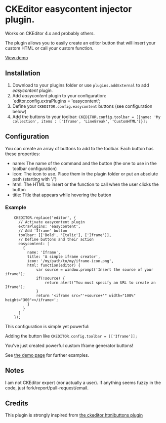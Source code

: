 # CKEditor easycontent injector plugin.

Works on CKEditor 4.x and probably others.

The plugin allows you to easily create an editor button that will insert your custom HTML or call your custom function.

[View demo](http://vinyll.github.io/ckeditor-easycontent)

## Installation

1. Download to your plugins folder or use `plugins.addExternal` to add _easycontent_  plugin.
2. Add _easycontent_ plugin to your configuration: `editor.config.extraPlugins = 'easycontent';
3. Define your `CKEDITOR.config.easycontent` buttons (see configuration below)
4. Add the buttons to your toolbar: `CKEDITOR.config.toolbar = [{name: 'My collection', items : ['Iframe', 'LineBreak', 'CustomHTML']}];`


## Configuration

You can create an array of buttons to add to the toolbar.
Each button has these properties:
- name: The name of the command and the button (the one to use in the toolbar configuration)
 - icon: The icon to use. Place them in the plugin folder or put an absolute path (starting with '/')
 - html: The HTML to insert or the function to call when the user clicks the button
 - title: Title that appears while hovering the button
 
### Example

```
    CKEDITOR.replace('editor', {
      // Activate easycontent plugin
      extraPlugins: 'easycontent',
      // Add 'Iframe' button
      toolbar: [['Bold', 'Italic'], ['Iframe']],
      // Define buttons and their action
      easycontent: [
        {
          name: 'Iframe',
          title: 'A simple iframe creator',
          icon: '/my/path/to/my/iframe-icon.png',
          html: function(editor) {
              var source = window.prompt('Insert the source of your iframe');
              if(!source) {
                  return alert("You must specify an URL to create an Iframe");
              }
              return '<iframe src="'+source+'" width="100%" height="300"></iframe>';
          }
        }
      ]
    });
```

This configuration is simple yet powerful:

Adding the button like `CKEDITOR.config.toolbar = [['Iframe']];`

You've just created powerful custom Iframe generator buttons!

See [the demo page](http://vinyll.github.io/ckeditor-easycontent/) for further examples.


## Notes

I am not CKEditor expert (nor actually a user).
If anything seems fuzzy in the code, just fork/report/pull-request/email.


## Credits

This plugin is strongly inspired from [the ckeditor htmlbuttons plugin](http://ckeditor.com/addon/htmlbuttons)


